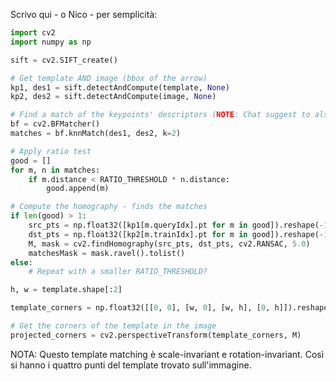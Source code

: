 Scrivo qui - o Nico - per semplicità:

```python
import cv2
import numpy as np

sift = cv2.SIFT_create()

# Get template AND image (bbox of the arrow)
kp1, des1 = sift.detectAndCompute(template, None)
kp2, des2 = sift.detectAndCompute(image, None)

# Find a match of the keypoints' descriptors (NOTE: Chat suggest to also use FLANN)
bf = cv2.BFMatcher()
matches = bf.knnMatch(des1, des2, k=2)

# Apply ratio test
good = []
for m, n in matches:
    if m.distance < RATIO_THRESHOLD * n.distance:
        good.append(m)

# Compute the homography - finds the matches
if len(good) > 1:
    src_pts = np.float32([kp1[m.queryIdx].pt for m in good]).reshape(-1, 1, 2)
    dst_pts = np.float32([kp2[m.trainIdx].pt for m in good]).reshape(-1, 1, 2)
    M, mask = cv2.findHomography(src_pts, dst_pts, cv2.RANSAC, 5.0) 
    matchesMask = mask.ravel().tolist()
else:
    # Repeat with a smaller RATIO_THRESHOLD?

h, w = template.shape[:2]

template_corners = np.float32([[0, 0], [w, 0], [w, h], [0, h]]).reshape(-1, 1, 2)

# Get the corners of the template in the image
projected_corners = cv2.perspectiveTransform(template_corners, M)
```

NOTA: Questo template matching è scale-invariant e rotation-invariant. Così si hanno i quattro punti del template trovato sull'immagine.